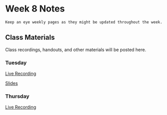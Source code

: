 Week 8 Notes
============================

```{note}
Keep an eye weekly pages as they might be updated throughout the week.
```

## Class Materials

Class recordings, handouts, and other materials will be posted here.

### Tuesday

[Live Recording](https://uci.zoom.us/rec/share/AF3w-TeLU4xYKwBCqC2FJLt2oOPV7jRIREQxCo5szqz5Ojp-x6PKH9N_mL_LXM41.ZPzaxIw6uRjjKPT4?startTime=1645566944000)

<a href="../resources/INF_134_W22_Week_8_Tu.pdf">Slides</a>

### Thursday

[Live Recording](https://uci.zoom.us/rec/share/0-vxUK2xUIp7x3H2z8BQ_KNWtT6jlehUklm7-bdlte2_sCx1gzAfZpITTmCtM9po.DxrXimmEpoCrsDLu?startTime=1645739587000)

